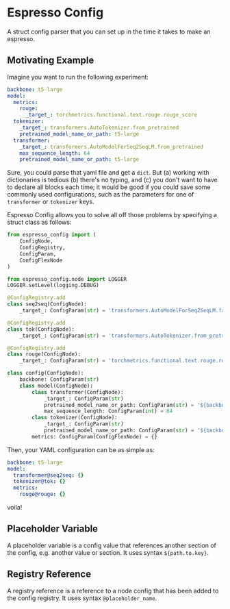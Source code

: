 # Espresso Config

A struct config parser that you can set up in the time it
takes to make an espresso.

## Motivating Example

Imagine you want to run the following experiment:

```yaml
backbone: t5-large
model:
  metrics:
    rouge:
      _target_: torchmetrics.functional.text.rouge.rouge_score
  tokenizer:
    _target_: transformers.AutoTokenizer.from_pretrained
    pretrained_model_name_or_path: t5-large
  transformer:
    _target_: transformers.AutoModelForSeq2SeqLM.from_pretrained
    max_sequence_length: 64
    pretrained_model_name_or_path: t5-large
```

Sure, you could parse that yaml file and get a `dict`.
But (a) working with dictionaries is tedious (b) there's no
typing, and (c) you don't want to have to declare all blocks
each time; it would be good if you could save some commonly used
configurations, such as the parameters for one of `transformer`
or `tokenizer` keys.

Espresso Config allows you to solve all off those problems
by specifying a struct class as follows:

```python
from espresso_config import (
    ConfigNode,
    ConfigRegistry,
    ConfigParam,
    ConfigFlexNode
)

from espresso_config.node import LOGGER
LOGGER.setLevel(logging.DEBUG)

@ConfigRegistry.add
class seq2seq(ConfigNode):
    _target_: ConfigParam(str) = 'transformers.AutoModelForSeq2SeqLM.from_pretrained'

@ConfigRegistry.add
class tok(ConfigNode):
    _target_: ConfigParam(str) = 'transformers.AutoTokenizer.from_pretrained'

@ConfigRegistry.add
class rouge(ConfigNode):
    _target_: ConfigParam(str) = 'torchmetrics.functional.text.rouge.rouge_score'

class config(ConfigNode):
    backbone: ConfigParam(str)
    class model(ConfigNode):
        class transformer(ConfigNode):
            _target_: ConfigParam(str)
            pretrained_model_name_or_path: ConfigParam(str) = '${backbone}'
            max_sequence_length: ConfigParam(int) = 64
        class tokenizer(ConfigNode):
            _target_: ConfigParam(str)
            pretrained_model_name_or_path: ConfigParam(str) = '${backbone}'
        metrics: ConfigParam(ConfigFlexNode) = {}
```

Then, your YAML configuration can be as simple as:

```yaml
backbone: t5-large
model:
  transformer@seq2seq: {}
  tokenizer@tok: {}
  metrics:
    rouge@rouge: {}
```

voila!

## Placeholder Variable

A placeholder variable is a config value that references another
section of the config, e.g. another value or section.
It uses syntax `${path.to.key}`.


## Registry Reference

A registry reference is a reference to a node config that has been
added to the config registry. It uses syntax `@placeholder_name`.